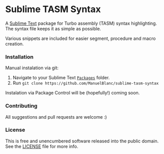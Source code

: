 
Sublime TASM Syntax
===================

A [Sublime Text][subl] package for Turbo assembly (TASM) syntax highlighting. The syntax file keeps it as simple as possible.

Various snippets are included for easier segment, procedure and macro creation.


### Installation ###

Manual instalation via git:

1. Navigate to your Sublime Text [`Packages`][Packages] folder.
2. Run `git clone https://github.com/ManuelBlanc/sublime-tasm-syntax`

Instalation via Package Control will be (hopefully!) coming soon.


[subl]: http://www.sublimetext.com/
[Packages]: http://docs.sublimetext.info/en/latest/basic_concepts.html#the-packages-directory

### Contributing ###

All suggestions and pull requests are welcome :)


### License ###

This is free and unencumbered software released into the public domain.
See the [LICENSE](../master/LICENSE) file for more info.

